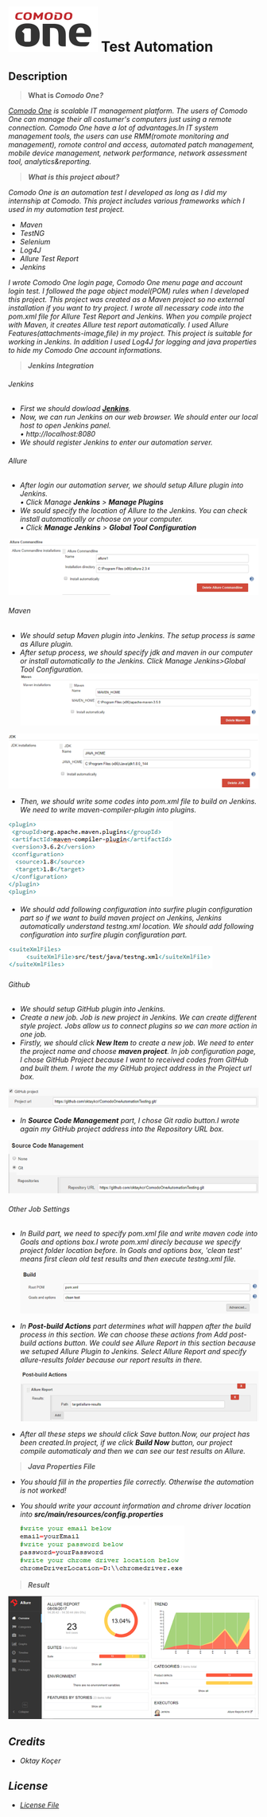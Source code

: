 # ![cone](mdimages/logo.png) Test Automation

## Description
> <b>What is <i>Comodo One<i>?</b>

[Comodo One](https://one.comodo.com/) is scalable IT management platform. The users of Comodo One can manage their all costumer's computers just using a remote connection. Comodo One have a lot of advantages.In IT system management tools, the users can use RMM(romote monitoring and management), romote control and access, automated patch management, mobile device management, network performance, network assessment tool, analytics&reporting.

> <b>What is this project about?</b>

Comodo One is an automation test I developed as long as I did my internship at Comodo. This project includes various frameworks which I used in my automation test project.
- Maven
- TestNG
- Selenium
- Log4J
- Allure Test Report
- Jenkins

I wrote Comodo One login page, Comodo One menu page and account login test. I followed the page object model(POM) rules when I developed this project. This project was created as a Maven project so no external installation if you want to try project. I wrote all necessary code into the pom.xml file for Allure Test Report and Jenkins. When you compile project with Maven, it creates Allure test report automatically. I used Allure Features(attachments-image,file) in my project. This project is suitable for working in Jenkins. In addition I used Log4J for logging and java properties to hide my Comodo One account informations.

> <b>Jenkins Integration</b>

###### Jenkins
 - First we should dowload <b>[Jenkins](https://jenkins.io/download/)</b>.
 - Now, we can run Jenkins on our web browser. We should enter our local host to open Jenkins panel.<br>
 •	http://localhost:8080
 - We should register Jenkins to enter our automation server.

###### Allure
 - After login our automation server, we should setup Allure plugin into Jenkins.<br>
  • Click Manage <b>Jenkins</b> > <b>Manage Plugins</b>
 - We sould specify the location of Allure to the Jenkins. You can check install automatically or choose on your computer.<br>
  • Click <b>Manage Jenkins</b> > <b>Global Tool Configuration</b>

  ![allure](./mdimages/allure-1.png)

###### Maven  
 - We should setup Maven plugin into Jenkins. The setup process is same as Allure plugin.
 - After setup process, we should specify jdk and maven in our computer or install automatically to the Jenkins. Click Manage Jenkins>Global Tool Configuration.
  ![maven](./mdimages/maven.png)

  ![jdk](./mdimages/jdk.png)

 - Then, we should write some codes into pom.xml file to build on Jenkins. We need to write maven-compiler-plugin into plugins.

  ![maven-1](./mdimages/maven-2.png)

 - We should add following configuration into surfire plugin configuration part so if we want to build maven project on Jenkins, Jenkins automatically understand testng.xml location. We should add following configuration into surfire plugin configuration part.

  ![maven-2](./mdimages/maven-3.png)

###### Github
 - We should setup GitHub plugin into Jenkins.
 - Create a new job. Job is new project in Jenkins. We can create different style project. Jobs allow us to connect plugins so we can more action in one job.
 - Firstly, we should click <b>New Item</b> to create a new job. We need to enter the project name and choose <b>maven project</b>. In job configuration page, I chose GitHub Project because I want to received codes from GitHub and built them. I wrote the my GitHub project address in the Project url box.

  ![github](./mdimages/github.png)

 - In <b>Source Code Management</b> part, I chose Git radio button.I wrote again my GitHub project address into the Repository URL box.

  ![github-2](./mdimages/github-2.png)

###### Other Job Settings
  - In Build part, we need to specify pom.xml file and write maven code into Goals and options box.I wrote pom.xml direcly because we specify project folder location before.
	In Goals and options box, 'clean test' means first clean old test results and then execute testng.xml file.

    ![build](./mdimages/build.png)

  - In <b>Post-build Actions</b> part determines what will happen after the build process in this section. We can choose these actions from Add post-build actions button. We could see Allure Report in this section because we setuped Allure Plugin to Jenkins.
	Select Allure Report and specify allure-results folder because our report results in there.

    ![post-build](./mdimages/post-build.png)

  - After all these steps we should click Save button.Now, our project has been created.In project, if we click <b>Build Now</b> button, our project compile automaticaly and then we can see our test results on Allure.

> <b>Java Properties File</b>

  - You should fill in the properties file correctly. Otherwise the automation is not worked!
  - You should write your account information and chrome driver location into <b>src/main/resources/config.properties</b>

    ![properties](./mdimages/properties.png)

> <b>Result</b>

   ![allure-example](./mdimages/allure-example.png)


## Credits
- Oktay Koçer

## License

- [License File](LICENSE)
